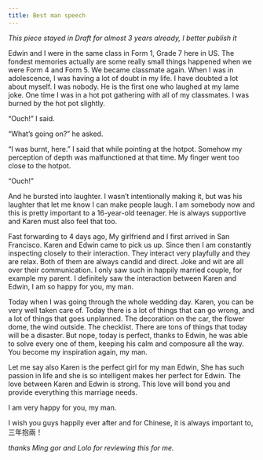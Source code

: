 ```yaml
---
title: Best man speech
---
```


_This piece stayed in Draft for almost 3 years already, I better publish it_

Edwin and I were in the same class in Form 1, Grade 7 here in US. The fondest memories actually are some really small things happened when we were Form 4 and Form 5\. We became classmate again. When I was in adolescence, I was having a lot of doubt in my life. I have doubted a lot about myself. I was nobody. He is the first one who laughed at my lame joke. One time I was in a hot pot gathering with all of my classmates. I was burned by the hot pot slightly.

“Ouch!” I said.

“What’s going on?” he asked.

“I was burnt, here.” I said that while pointing at the hotpot. Somehow my perception of depth was malfunctioned at that time. My finger went too close to the hotpot.

“Ouch!”

And he bursted into laughter. I wasn’t intentionally making it, but was his laughter that let me know I can make people laugh. I am somebody now and this is pretty important to a 16-year-old teenager. He is always supportive and Karen must also feel that too.

Fast forwarding to 4 days ago, My girlfriend and I first arrived in San Francisco. Karen and Edwin came to pick us up. Since then I am constantly inspecting closely to their interaction. They interact very playfully and they are relax. Both of them are always candid and direct. Joke and wit are all over their communication. I only saw such in happily married couple, for example my parent. I definitely saw the interaction between Karen and Edwin, I am so happy for you, my man.

Today when I was going through the whole wedding day. Karen, you can be very well taken care of. Today there is a lot of things that can go wrong, and a lot of things that goes unplanned. The decoration on the car, the flower dome, the wind outside. The checklist. There are tons of things that today will be a disaster. But nope, today is perfect, thanks to Edwin, he was able to solve every one of them, keeping his calm and composure all the way. You become my inspiration again, my man.

Let me say also Karen is the perfect girl for my man Edwin, She has such passion in life and she is so intelligent makes her perfect for Edwin. The love between Karen and Edwin is strong. This love will bond you and provide everything this marriage needs.

I am very happy for you, my man.

I wish you guys happily ever after and for Chinese, it is always important to, 三年抱兩！

_thanks Ming gor and Lolo for reviewing this for me._

